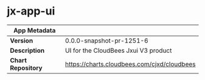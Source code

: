 # jx-app-ui

|App Metadata||
|---|---|
| **Version** | 0.0.0-snapshot-pr-1251-6 |
| **Description** | UI for the CloudBees Jxui V3 product |
| **Chart Repository** | https://charts.cloudbees.com/cjxd/cloudbees |
